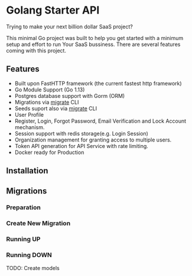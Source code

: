 # Golang Starter API
Trying to make your next billion dollar SaaS project?

This minimal Go project was built to help you get started with a minimum setup and effort to run Your SaaS bussiness. There are several features coming with this project.

## Features
- Built upon FastHTTP framework (the current fastest http framework)
- Go Module Support (Go 1.13)
- Postgres database support with Gorm (ORM)
- Migrations via [migrate](https://github.com/golang-migrate/migrate) CLI
- Seeds suport also via [migrate](https://github.com/golang-migrate/migrate) CLI
- User Profile
- Register, Login, Forgot Password, Email Verification and Lock Account mechanism.
- Session support with redis storage(e.g. Login Session)
- Organization management for granting access to multiple users.
- Token API generation for API Service with rate limiting.
- Docker ready for Production

## Installation

## Migrations
### Preparation
### Create New Migration
### Running UP
### Running DOWN

TODO: Create models